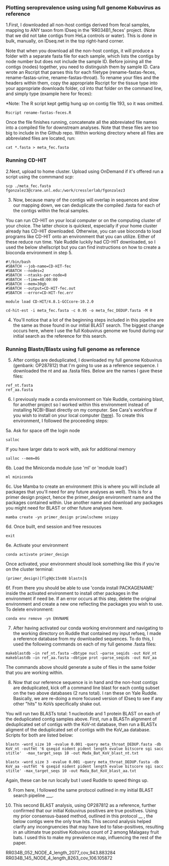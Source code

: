 ### Plotting seroprevalence using using full genome Kobuvirus as reference

1.First, I downloaded all non-host contigs derived from fecal samples, mapping to ANY taxon from IDseq in the 'RR034B1_feces' project. (Note that we did not take contigs from HeLa controls or water). This is done in bulk, manually, on IDseq.net in the top right-hand corner. 

Note that when you download all the non-host contigs, it will produce a folder with a separate fasta file for each sample, which lists the contigs by node number but does not include the sample ID. Before joining all the contigs (nodes) together, you need to distinguish them by sample ID. Cara wrote an Rscript that parses this for each filetype (rename-fastas-feces, rename-fastas-urine, rename-fastas-throat). To rename your files and the headers within them, copy the appropriate Rscript for the tissue type into your appropriate downloads folder, cd into that folder on the command line, and simply type (example here for feces):

*Note: The R script kept gettig hung up on contig file 193, so it was omitted. 

```
Rscript rename-fastas-feces.R
```

Once the file finishes running, concatenate all the abbreviated file names into a compiled file for downstream analyses. Note that these files are too big to include in the Github repo. Within working directory where all files are abbreviated files are located, run:

```
cat *.fasta > meta_fec.fasta
```

### Running CD-HIT

2.Next, upload to home cluster. Upload using OnDemand if it's offered run a script using the commmand _scp_: 

```
scp ./meta_fec.fasta fgonzalez3@crane.unl.edu:/work/cresslerlab/fgonzalez3
```

3. Now, because many of the contigs will overlap in sequences and slow our mapping down, we can deduplicate the compiled .fasta for each of the contigs within the fecal samples. 

You can run CD-HIT on your local computer or on the computing cluster of your choice. The latter choice is quickest, especially if your home cluster already has CD-HIT downloaded. Otherwise, you can use bioconda to load programs like CD-HIT onto an environment that you can utilize. Either of these reduce run time. Yale Ruddle luckily had CD-HIT downloaded, so I used the below shellscript but you can find instructions on how to create a bioconda environment in step 5.  

```
#!/bin/bash
#SBATCH --job-name=CD-HIT-fec
#SBATCH --nodes=2
#SBATCH --ntasks-per-node=8
#SBATCH --time=48:00:00
#SBATCH --mem=30gb
#SBATCH --output=CD-HIT-fec.out
#SBATCH --error=CD-HIT-fec.err

module load CD-HIT/4.8.1-GCCcore-10.2.0

cd-hit-est -i meta_fec.fasta -c 0.95 -o meta_fec_DEDUP.fasta -M 0
```

4. You'll notice that a lot of the beginning steps included in this pipeline are the same as those found in our initial BLAST search. The biggest change occurs here, where I use the full Kobuvirus genome we found during our initial search as the reference for this search. 

### Running Blastn/Blastx using full genome as reference

5. After contigs are deduplicated, I downloaded my full genome Kobuvirus (genbank: OP287812) that I'm going to use as a reference sequence. I downloaded the nt and aa .fasta files. Below are the names I gave these files:

```
ref_nt.fasta 
ref_aa.fasta
```

6. I previously made a conda environment on Yale Ruddle, containing blast, for another project so I worked within this environment instead of installing NCBI-Blast directly on my computer. See Cara's workflow if you wish to install on your local computer ([here](https://github.com/brooklabteam/Mada-Bat-CoV/blob/main/contig-blast-directions.md)). To create this environment, I followed the proceeding steps: 

5a. Ask for space off the login node 

```
salloc
```

If you have larger data to work with, ask for additional memory

```
salloc --mem=8G
```

6b. Load the Miniconda module (use 'ml' or 'module load')

```
ml miniconda
```

6c. Use Mamba to create an environment (this is where you will include all packages that you'll need for any future analyses as well). This is for a primer design project, hence the primer_design environment name and the packages contained within. Use another name and download any packages you might need for BLAST or other future analyses here. 

```
mamba create -yn primer_design primalscheme snippy
```

6d. Once built, end session and free resouces 

```
exit
```

6e. Activate your environment

```
conda activate primer_design
```

Once activated, your environment should look something like this if you're on the cluster terminal:

```
(primer_design)[flg9@c15n08 blastn]$
```

6f. From there you should be able to use 'conda install PACKAGENAME' inside the activated environment to install other packages in the environment if need be. If an error occurs at this step, delete the original environment and create a new one reflecting the packages you wish to use. To delete environment:

```
conda env remove -yn ENVNAME
```

7. After having activated our conda working environment and navigating to the working directory on Ruddle that contained my input refseq, I made a reference database from my downloaded sequences. To do this, I used the following commands on each of my full genome .fasta files:

```
makeblastdb –in ref_nt.fasta –dbtype nucl –parse_seqids -out KoV_nt
makeblastdb –in ref_aa.fasta –dbtype prot –parse_seqids -out KoV_aa
```

The commands above should generate a suite of files in the same folder that you are working within. 

8. Now that our reference sequence is in hand and the non-host contigs are deduplicated, kick off a command line blast for each contig subset on the two above databases (2 runs total). I ran these on Yale Ruddle. Basically, we are re-doing a more focused version of IDseq to see if any other "hits" to KoVs specifically shake out. 

You will run two BLASTs total: 1 nucleotide and 1 protein BLAST on each of the deduplicated contig samples above. First, run a BLASTn alignment of deduplicated set of contigs with the KoV-nt database, then run a BLASTx aligment of the deduplicated set of contigs with the KoV_aa database. Scripts for both are listed below:

```
blastn -word_size 10 -evalue 0.001 -query meta_throat_DEDUP.fasta -db KoV_nt -outfmt '6 qseqid nident pident length evalue bitscore sgi sacc stitle'  -max_target_seqs 10 -out Mada_Bat_KoV_blast_nt.txt

blastx -word_size 3 -evalue 0.001 -query meta_throat_DEDUP.fasta -db KoV_aa -outfmt '6 qseqid nident pident length evalue bitscore sgi sacc stitle' -max_target_seqs 10 -out Mada_Bat_KoV_blast_aa.txt
```
Again, these can be run locally but I used Ruddle to speed things up. 

9. From here, I followed the same protocol outlined in my initial BLAST search pipeline ___.

10. This second BLAST analysis, using OP287812 as a reference, further confirmed that our initial Kobuvirus positives are true positives. Using my prior consensus-based method, outlined in this protocol __ , the below contigs were the only true hits. This second analysis helped clarify any incongruencies that may have led to false-positives, resulting in an ultimate true positive Kobuvirus count of 2 among Malagasy fruit bats. I used this to make my prevalence map, influencing the rest of the paper.

RR034B_052_NODE_4_length_2077_cov_943.883284
RR034B_145_NODE_4_length_8263_cov_106.105872
